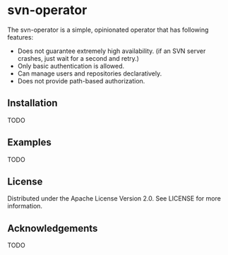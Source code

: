 # svn-operator

The svn-operator is a simple, opinionated operator that has following features:

* Does not guarantee extremely high availability. (if an SVN server crashes, just wait for a second and retry.)
* Only basic authentication is allowed.
* Can manage users and repositories declaratively.
* Does not provide path-based authorization.

## Installation

TODO

## Examples

TODO

## License

Distributed under the Apache License Version 2.0. See LICENSE for more information.

## Acknowledgements

TODO
